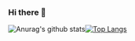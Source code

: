 ### Hi there 👋

<!--
**Segelzwerg/Segelzwerg** is a ✨ _special_ ✨ repository because its `README.md` (this file) appears on your GitHub profile.

Here are some ideas to get you started:
-->

![Anurag's github stats](https://github-readme-stats.vercel.app/api?username=segelzwerg&count_private=true&show_icons=true)[![Top Langs](https://github-readme-stats.vercel.app/api/top-langs/?username=segelzwerg&layout=compact&langs_count=10)](https://github.com/anuraghazra/github-readme-stats)
